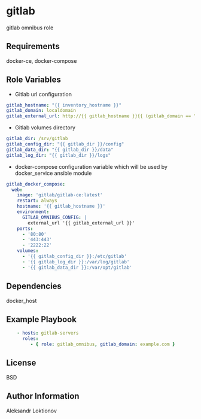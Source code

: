 gitlab
=========

gitlab omnibus role

Requirements
------------

docker-ce, docker-compose

Role Variables
--------------

* Gitlab url configuration

```yaml
gitlab_hostname: "{{ inventory_hostname }}"
gitlab_domain: localdomain
gitlab_external_url: http://{{ gitlab_hostname }}{{ (gitlab_domain == "") | ternary ('', '.') }}{{ gitlab_domain }}
```

* Gitlab volumes directory

```yaml
gitlab_dir: /srv/gitlab
gitlab_config_dir: "{{ gitlab_dir }}/config"
gitlab_data_dir: "{{ gitlab_dir }}/data"
gitlab_log_dir: "{{ gitlab_dir }}/logs"
```

* docker-compose configuration variable which will be used by docker_service ansible module

```yaml
gitlab_docker_compose:
  web:
    image: 'gitlab/gitlab-ce:latest'
    restart: always
    hostname: '{{ gitlab_hostname }}'
    environment:
      GITLAB_OMNIBUS_CONFIG: |
        external_url '{{ gitlab_external_url }}'
    ports:
      - '80:80'
      - '443:443'
      - '2222:22'
    volumes:
      - '{{ gitlab_config_dir }}:/etc/gitlab'
      - '{{ gitlab_log_dir }}:/var/log/gitlab'
      - '{{ gitlab_data_dir }}:/var/opt/gitlab'
```

Dependencies
------------

docker_host

Example Playbook
----------------

```yaml
    - hosts: gitlab-servers
      roles:
         - { role: gitlab_omnibus, gitlab_domain: example.com }
```

License
-------

BSD

Author Information
------------------

Aleksandr Loktionov

